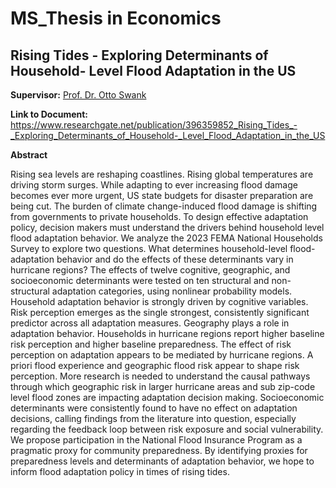 # MS_Thesis in Economics
## Rising Tides - Exploring Determinants of Household- Level Flood Adaptation in the US

**Supervisor:** 
[Prof. Dr. Otto Swank](https://www.ottoswank.nl)

**Link to Document:**
https://www.researchgate.net/publication/396359852_Rising_Tides_-_Exploring_Determinants_of_Household-_Level_Flood_Adaptation_in_the_US

**Abstract**

Rising sea levels are reshaping coastlines. Rising global temperatures are driving storm surges. While adapting to ever increasing flood damage becomes ever more urgent, US state budgets for disaster preparation are being cut. The burden of climate change-induced flood damage is shifting from governments to private households. To design effective adaptation policy, decision makers must understand the drivers behind household level flood adaptation behavior. We analyze the 2023 FEMA National Households Survey to explore two questions. What determines household-level flood-adaptation behavior and do the effects of these determinants vary in hurricane regions? The effects of twelve cognitive, geographic, and socioeconomic determinants were tested on ten structural and non-structural adaptation categories, using nonlinear probability models. Household adaptation behavior is strongly driven by cognitive variables. Risk perception emerges as the single strongest, consistently significant predictor across all adaptation measures. Geography plays a role in adaptation behavior. Households in hurricane regions report higher baseline risk perception and higher baseline preparedness. The effect of risk perception on adaptation appears to be mediated by hurricane regions. A priori flood experience and geographic flood risk appear to shape risk perception. More research is needed to understand the causal pathways through which geographic risk in larger hurricane areas and sub zip-code level flood zones are impacting adaptation decision making. Socioeconomic determinants were consistently found to have no effect on adaptation decisions, calling findings from the literature into question, especially regarding the feedback loop between risk exposure and social vulnerability. We propose participation in the National Flood Insurance Program as a pragmatic proxy for community preparedness. By identifying proxies for preparedness levels and determinants of adaptation behavior, we hope to inform flood adaptation policy in times of rising tides.

